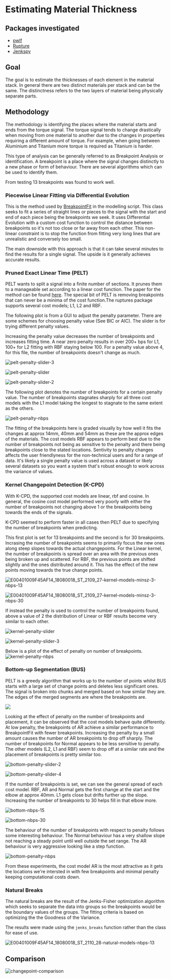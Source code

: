 # Estimating Material Thickness

## Packages investigated
 - [pwlf](https://jekel.me/piecewise_linear_fit_py/stubs/pwlf.PiecewiseLinFit.html)
 - [Rupture](https://centre-borelli.github.io/ruptures-docs/)
 - [Jenkspy](https://github.com/mthh/jenkspy)

## Goal

The goal is to estimate the thicknesses of each element in the material stack. In general there are two distinct materials per stack and can be the same. The distinctness refers to the two layers of material being physically separate parts.

## Methodology

The methodology is identifying the places where the material starts and ends from the torque signal. The torque signal tends to change drastically when moving from one material to another due to the changes in properties requiring a different amount of torque. For example, when going between Aluminium and Titanium more torque is required as Titanium is harder.

This type of analysis can be generally referred to as Breakpoint Analysis or identification. A breakpoint is a place where the signal changes distinctly to a new phase or form of behaviour. There are several algorithms which can be used to identify them.

From testing 13 breakpoints was found to work well.

### Piecewise Linear Fitting via Differential Evolution

This is the method used by [BreakpointFit](https://github.com/D-B-Miller/ACSE-EADU_data_analytics/blob/108bf2ab4a98d4eaed3ac0c40227fe2e11e79755/scripts/abyss/src/modelling.py#L1922) in the modelling script. This class seeks to fit a series of straight lines or pieces to the signal with the start and end of each piece being the breakpoints we seek. It uses Differential Evolution with a custom cost function to control the distance between breakpoints so it's not too close or far away from each other. This non-linear constraint is to stop the function from fitting very long lines that are unrealistic and conversely too small.

The main downside with this approach is that it can take several minutes to find the results for a single signal. The upside is it generally achieves accurate results.

### Pruned Exact Linear Time (PELT)

PELT wants to split a signal into a finite number of sections. It prunes them to a manageable set according to a linear cost function. The paper for the method can be found [here](https://www.tandfonline.com/doi/pdf/10.1080/01621459.2012.737745?casa_token=KOGcqO6XqnkAAAAA:5Rqt3txpp2YKWYu9CyIyUvtRNtT6MOY6u6YIVdymZdR8--bwMMAodDfy3MGeqHUyPwCQZkwDbbtCvw). The special bit of PELT is removing breakpoints that can never be a minima of the cost function.The ruptures package supports several cost models; L1, L2 and RBF.

The following plot is from a GUI to adjust the penalty parameter. There are some schemes for choosing penalty value (See BIC or AIC). The slider is for trying different penalty values.

Increasing the penalty value decreases the number of breakpoints and increases fitting time. A near zero penalty results in over 200+ bps for L1, 100+ for L2 fitting with RBF staying below 100. For a penalty value above 4, for this file, the number of breakpoints doesn't change as much.

![pelt-penalty-slider-3](https://user-images.githubusercontent.com/46482002/223149392-71794a8b-0d7b-498f-a41b-72ff117dc738.png)

![pelt-penalty-slider](https://user-images.githubusercontent.com/46482002/223144964-47bafb07-d0b4-4776-91be-b9496ec1e079.png)

![pelt-penalty-slider-2](https://user-images.githubusercontent.com/46482002/223146698-3dce8416-36bf-49c3-acfc-02aa14ca39da.png)

The following plot denotes the number of breakpoints for a certain penalty value. The number of breakpoints stagnates sharply for all three cost models with the L1 model taking the longest to stagnate to the same extent as the others.

![pelt-penalty-nbps](https://user-images.githubusercontent.com/46482002/223157714-7c8f009b-a6ea-4941-91c8-d4bd9c7912f5.png)

The fitting of the breakpoints here is graded visually by how well it fits the changes at approx 14mm, 40mm and 54mm as these are the approx edges of the materials. The cost models RBF appears to perform best due to the number of breakpoints not being as sensitive to the penalty and there being breakpoints close to the stated locations. Sentivity to penalty changes affects the user friendlyness for the non-technical users and for a range of data. It's likely a single penalty value is used across a dataset or likely several datasets so you want a system that's robust enough to work across the variance of values.

### Kernel Changepoint Detection (K-CPD)

With K-CPD, the supported cost models are linear, rbf and cosine. In general, the cosine cost model performed very poorly with either the number of breakpoints not changing above 1 or the breakpoints being towards the ends of the signals.

K-CPD seemed to perform faster in all cases then PELT due to specifying the number of breakpoints when predicting.

This first plot is set for 13 breakpoints and the second is for 30 breakpoints. Incrasing the number of breakpoints seems to primarily focus the new ones along steep slopes towards the actual changepoints. For the Linear kernel, the number of breakpoints is spread over an area with the previous ones being broken up and scattered. For RBF, the previous points are shifted slightly and the ones distributed around it. This has the effect of the new points moving towards the true change points.

![E00401009F45AF14_18080018_ST_2109_27-kernel-models-minsz-3-nbps-13](https://user-images.githubusercontent.com/46482002/223169662-143ecb58-9512-459f-b8e5-8a13c8ba92ad.png)

![E00401009F45AF14_18080018_ST_2109_27-kernel-models-minsz-3-nbps-30](https://user-images.githubusercontent.com/46482002/223169734-e1bb24b0-8d4b-4abc-95a1-e4a2f19bc666.png)

If instead the penalty is used to control the number of breakpoints found, above a value of 2 the distribution of Linear or RBF results become very similar to each other.

![kernel-penalty-slider](https://user-images.githubusercontent.com/46482002/223175975-7c9358c3-d306-4634-bdae-67b0d84bc260.png)

![kernel-penalty-slider-3](https://user-images.githubusercontent.com/46482002/223176010-98dd9a89-e1a4-4577-a766-0cc13c1311e1.png)

Below is a plot of the effect of penalty on number of breakpoints.
![kernel-penalty-nbps](https://user-images.githubusercontent.com/46482002/223165645-5aacc474-d4de-4bb9-9742-8e9201545d00.png)

### Bottom-up Segmentation (BUS)

PELT is a greedy algorithm that works up to the number of points whilst BUS starts with a large set of change points and deletes less significant ones. The signal is broken into chunks and merged based on how similar they are. The edges of the merged segments are where the breakpoints are.

![](https://ctruong.perso.math.cnrs.fr/ruptures-docs/build/html/_images/schema_tree.png)

Looking at the effect of penalty on the number of breakpoints and placement, it can be observed that the cost models behave quite differently. At low penalty, the breakpoints of AR achieve a similar performance to BreakpointFit with fewer breakpoints. Increasing the penalty by a small amount causes the number of AR breakpoints to drop off sharply.
The number of breakpoints for Normal appears to be less sensitive to penalty. The other models (L2, L1 and RBF) seem to drop off at a similar rate and the placement of breakpoints is pretty similar too.

![bottom-penalty-slider-2](https://user-images.githubusercontent.com/46482002/223401849-a4054eaa-e174-41ac-8faa-278c156dfd59.png)

![bottom-penalty-slider-4](https://user-images.githubusercontent.com/46482002/223401885-103b5215-89ee-4a75-a820-40c9c322b7d9.png)

If the number of breakpoints is set, we can see the general spread of each cost model. RBF, AR and Normal gets the first change at the start and the elbow at approx 40mm. L1 gets close but drifts further up the slope. Increasing the number of breakpoints to 30 helps fill in that elbow more.

![bottom-nbps-15](https://user-images.githubusercontent.com/46482002/223404805-7b2c8829-a77b-4448-8bcd-2cf06fa42541.png)

![bottom-nbps-30](https://user-images.githubusercontent.com/46482002/223404827-e013620d-aaff-4b5f-ae14-dac74dc61b4a.png)


The behaviour of the number of breakpoints with respect to penalty follows some interesting behaviour. The Normal behaviour has a very shallow slope not reaching a steady point until well outside the set range. The AR behaviour is very aggressive looking like a step function.

![bottom-penalty-nbps](https://user-images.githubusercontent.com/46482002/223193700-f1a684cc-1e27-4b0a-8ba6-254ec90a1d1c.png)

From these experiments, the cost model AR is the most attractive as it gets the locations we're intersted in with few breakpoints and minimal penalty keeping computational costs down.

### Natural Breaks

The natural breaks are the result of the Jenks-Fisher optimization algorithm which seeks to separate the data into groups so the breakpoints would be the boundary values of the groups. The fitting criteria is based on optimizing the the Goodness of the Variance.

The results were made using the ```jenks_breaks``` function rather than the class for ease of use.

![E00401009F45AF14_18080018_ST_2110_28-natural-models-nbps-13](https://user-images.githubusercontent.com/46482002/223408816-3708eeb6-a1fa-4b81-a561-850909d5baea.png)

## Comparison

![changepoint-comparison](https://user-images.githubusercontent.com/46482002/223229750-e72ab93a-3b78-4638-b88d-ef3a58ff7aa7.png)

